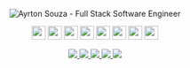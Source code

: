 <p align="center">
  <img src="https://user-images.githubusercontent.com/30063455/138171388-661c7e63-2414-496d-b84c-56e9deaf9d07.png" 
  alt="Ayrton Souza - Full Stack Software Engineer" />
</p>
<p align="center">
<img src="https://img.shields.io/badge/javascript-%235397B8.svg?&style=for-the-badge&logo=javascript&logoColor=%237A53B8" height="25"/>
<img src="https://img.shields.io/badge/typescript%20-%235397B8.svg?&style=for-the-badge&logo=typescript&logoColor=%237A53B8" height="25"/>
<img src="https://img.shields.io/badge/dart%20-%235397B8.svg?&style=for-the-badge&logo=dart&logoColor=%237A53B8" height="25"/>
<img src="https://img.shields.io/badge/node.js%20-%235397B8.svg?&style=for-the-badge&logo=node.js&logoColor=%237A53B8" height="25"/>
<img src="https://img.shields.io/badge/elixir%20-%235397B8.svg?&style=for-the-badge&logo=elixir&logoColor=%237A53B8" height="25"/>
<img src="https://img.shields.io/badge/react%20-%235397B8.svg?&style=for-the-badge&logo=react&logoColor=%237A53B8" height="25"/>
<img src="https://img.shields.io/badge/react%20native-%235397B8.svg?&style=for-the-badge&logo=react&logoColor=%237A53B8" height="25"/>
<img src="https://img.shields.io/badge/flutter%20-%235397B8.svg?&style=for-the-badge&logo=flutter&logoColor=%237A53B8" height="25"/>
</p>

<p align="center">

  <a href="https://web.whatsapp.com/send?phone=+5511941800859" alt="WhatsApp" target="_blank">
    <img src="https://img.shields.io/badge/-WhatsApp-575756?style=for-the-badge&logo=WhatsApp&logoColor=%23F6F6F6" />
  </a>

  <a href="mailto:ayrtonsouza@icloud.com" alt="iCloud" target="_blank">
    <img src="https://img.shields.io/badge/-iCloud-575756?style=for-the-badge&logo=apple&logoColor=%23F6F6F6" />
  </a>

  <a href="https://www.linkedin.com/in/ayrtonsouza" alt="LinkedIn" target="_blank">
    <img src="https://img.shields.io/badge/-LinkedIn-575756?style=for-the-badge&logo=Linkedin&logoColor=%23F6F6F6" />
  </a>

  <a href="https://github.com/ayrtonbsouza" alt="GitHub" target="_blank">
    <img src="https://img.shields.io/badge/-GitHub-575756?style=for-the-badge&logo=Github&logoColor=%23F6F6F6" />
  </a>
  
  <a href="https://medium.com/@ayrtonsouza" alt="Medium" target="_blank">
    <img src="https://img.shields.io/badge/-Medium-575756?style=for-the-badge&logo=Medium&logoColor=%23F6F6F6" />
  </a>
</p>
